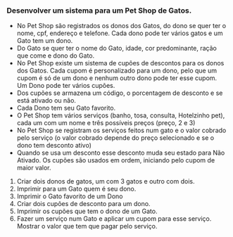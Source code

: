 ### Desenvolver um sistema para um Pet Shop de Gatos. 

- No Pet Shop são registrados os donos dos Gatos, do dono se quer ter o nome, cpf, endereço e telefone.  Cada dono pode ter vários gatos e um Gato tem um dono.
- Do Gato se quer ter o nome do Gato, idade, cor predominante, ração que come e dono do Gato.
- No Pet Shop existe um sistema de cupões de descontos para os donos dos Gatos. Cada cupom é personalizado para um dono, pelo que um cupom é só de um dono e nenhum outro dono pode ter esse cupom. Um Dono pode ter vários cupões.
- Dos cupões se armazena um código, o porcentagem de desconto e se está ativado ou não.
- Cada Dono tem seu Gato favorito.
- O Pet Shop tem vários serviços (banho, tosa, consulta, Hotelzinho pet), cada um com um nome e três possíveis preços (preço, 2 e 3) 
- No Pet Shop se registram os serviços feitos num gato e o valor cobrado pelo serviço (o valor cobrado depende do preço selecionado e se o dono tem desconto ativo) 
- Quando se usa um desconto esse desconto muda seu estado para Não Ativado. Os cupões são usados em ordem, iniciando pelo cupom de maior valor. 


1. Criar dois donos de gatos, um com 3 gatos e outro com dois.
2. Imprimir para um Gato quem é seu dono.
3. Imprimir o Gato favorito de um Dono
4. Criar dois cupões de desconto para um dono.
5. Imprimir os cupões que tem o dono de um Gato.
6. Fazer um serviço num Gato e aplicar um cupom para esse serviço. Mostrar o valor que tem que pagar pelo serviço.
